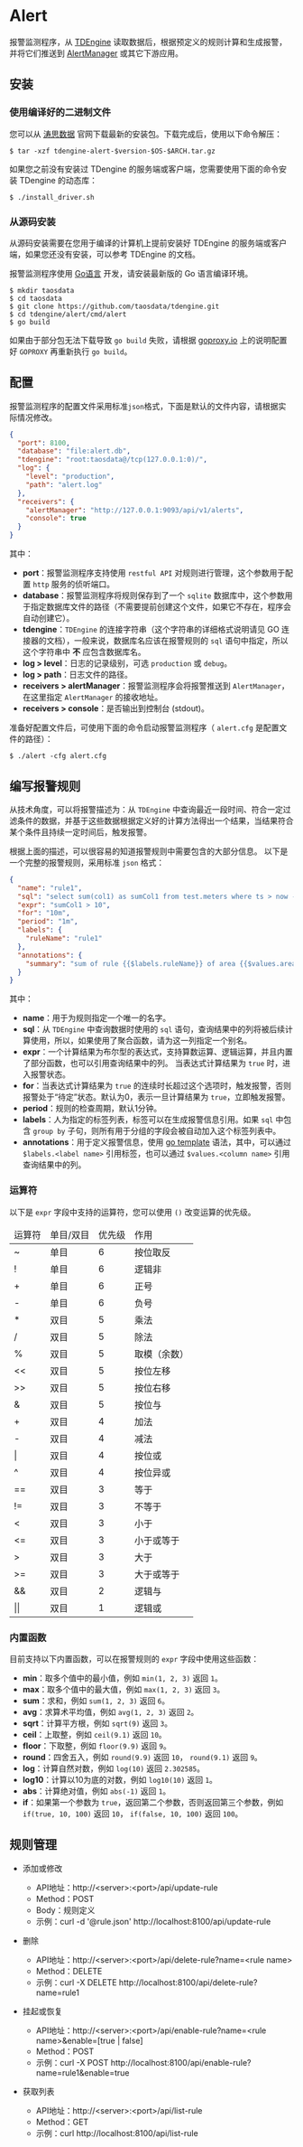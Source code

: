 # Alert

报警监测程序，从 [TDEngine](https://www.taosdata.com/) 读取数据后，根据预定义的规则计算和生成报警，并将它们推送到 [AlertManager](https://github.com/prometheus/alertmanager) 或其它下游应用。

## 安装

### 使用编译好的二进制文件

您可以从 [涛思数据](https://www.taosdata.com/cn/getting-started/) 官网下载最新的安装包。下载完成后，使用以下命令解压：

```
$ tar -xzf tdengine-alert-$version-$OS-$ARCH.tar.gz 
```

如果您之前没有安装过 TDengine 的服务端或客户端，您需要使用下面的命令安装 TDengine 的动态库：

```
$ ./install_driver.sh
```

### 从源码安装

从源码安装需要在您用于编译的计算机上提前安装好 TDEngine 的服务端或客户端，如果您还没有安装，可以参考 TDEngine 的文档。

报警监测程序使用 [Go语言](https://golang.org) 开发，请安装最新版的 Go 语言编译环境。

```
$ mkdir taosdata
$ cd taosdata
$ git clone https://github.com/taosdata/tdengine.git
$ cd tdengine/alert/cmd/alert
$ go build
```

如果由于部分包无法下载导致 `go build` 失败，请根据 [goproxy.io](https://goproxy.io) 上的说明配置好 `GOPROXY` 再重新执行 `go build`。

## 配置

报警监测程序的配置文件采用标准`json`格式，下面是默认的文件内容，请根据实际情况修改。

```json
{
  "port": 8100,
  "database": "file:alert.db",
  "tdengine": "root:taosdata@/tcp(127.0.0.1:0)/",
  "log": {
    "level": "production",
    "path": "alert.log"
  },
  "receivers": {
    "alertManager": "http://127.0.0.1:9093/api/v1/alerts",
    "console": true
  }
}
```

其中：

* **port**：报警监测程序支持使用 `restful API` 对规则进行管理，这个参数用于配置 `http` 服务的侦听端口。
* **database**：报警监测程序将规则保存到了一个 `sqlite` 数据库中，这个参数用于指定数据库文件的路径（不需要提前创建这个文件，如果它不存在，程序会自动创建它）。
* **tdengine**：`TDEngine` 的连接字符串（这个字符串的详细格式说明请见 GO 连接器的文档），一般来说，数据库名应该在报警规则的 `sql` 语句中指定，所以这个字符串中 **不** 应包含数据库名。
* **log > level**：日志的记录级别，可选 `production` 或 `debug`。
* **log > path**：日志文件的路径。
* **receivers > alertManager**：报警监测程序会将报警推送到 `AlertManager`，在这里指定 `AlertManager` 的接收地址。
* **receivers > console**：是否输出到控制台 (stdout)。

准备好配置文件后，可使用下面的命令启动报警监测程序（ `alert.cfg` 是配置文件的路径）：

```
$ ./alert -cfg alert.cfg
```

## 编写报警规则

从技术角度，可以将报警描述为：从 `TDEngine` 中查询最近一段时间、符合一定过滤条件的数据，并基于这些数据根据定义好的计算方法得出一个结果，当结果符合某个条件且持续一定时间后，触发报警。

根据上面的描述，可以很容易的知道报警规则中需要包含的大部分信息。 以下是一个完整的报警规则，采用标准 `json` 格式：

```json
{
  "name": "rule1",
  "sql": "select sum(col1) as sumCol1 from test.meters where ts > now - 1h group by areaid",
  "expr": "sumCol1 > 10",
  "for": "10m",
  "period": "1m",
  "labels": {
    "ruleName": "rule1"
  },
  "annotations": {
    "summary": "sum of rule {{$labels.ruleName}} of area {{$values.areaid}} is {{$values.sumCol1}}"
  }
}
```

其中：

* **name**：用于为规则指定一个唯一的名字。
* **sql**：从 `TDEngine` 中查询数据时使用的 `sql` 语句，查询结果中的列将被后续计算使用，所以，如果使用了聚合函数，请为这一列指定一个别名。
* **expr**：一个计算结果为布尔型的表达式，支持算数运算、逻辑运算，并且内置了部分函数，也可以引用查询结果中的列。 当表达式计算结果为 `true` 时，进入报警状态。
* **for**：当表达式计算结果为 `true` 的连续时长超过这个选项时，触发报警，否则报警处于“待定”状态。默认为0，表示一旦计算结果为 `true`，立即触发报警。
* **period**：规则的检查周期，默认1分钟。
* **labels**：人为指定的标签列表，标签可以在生成报警信息引用。如果 `sql` 中包含 `group by` 子句，则所有用于分组的字段会被自动加入这个标签列表中。
* **annotations**：用于定义报警信息，使用 [go template](https://golang.org/pkg/text/template) 语法，其中，可以通过 `$labels.<label name>` 引用标签，也可以通过 `$values.<column name>` 引用查询结果中的列。

### 运算符

以下是 `expr` 字段中支持的运算符，您可以使用 `()` 改变运算的优先级。

<table>
<thead>
<tr> <td>运算符</td><td>单目/双目</td><td>优先级</td><td>作用</td> </tr>
</thead>
<tbody>
<tr> <td>~</td><td>单目</td><td>6</td><td>按位取反</td> </tr>
<tr> <td>!</td><td>单目</td><td>6</td><td>逻辑非</td> </tr>
<tr> <td>+</td><td>单目</td><td>6</td><td>正号</td> </tr>
<tr> <td>-</td><td>单目</td><td>6</td><td>负号</td> </tr>
<tr> <td>*</td><td>双目</td><td>5</td><td>乘法</td> </tr>
<tr> <td>/</td><td>双目</td><td>5</td><td>除法</td> </tr>
<tr> <td>%</td><td>双目</td><td>5</td><td>取模（余数）</td> </tr>
<tr> <td><<</td><td>双目</td><td>5</td><td>按位左移</td> </tr>
<tr> <td>>></td><td>双目</td><td>5</td><td>按位右移</td> </tr>
<tr> <td>&</td><td>双目</td><td>5</td><td>按位与</td> </tr>
<tr> <td>+</td><td>双目</td><td>4</td><td>加法</td> </tr>
<tr> <td>-</td><td>双目</td><td>4</td><td>减法</td> </tr>
<tr> <td>|</td><td>双目</td><td>4</td><td>按位或</td> </tr>
<tr> <td>^</td><td>双目</td><td>4</td><td>按位异或</td> </tr>
<tr> <td>==</td><td>双目</td><td>3</td><td>等于</td> </tr>
<tr> <td>!=</td><td>双目</td><td>3</td><td>不等于</td> </tr>
<tr> <td><</td><td>双目</td><td>3</td><td>小于</td> </tr>
<tr> <td><=</td><td>双目</td><td>3</td><td>小于或等于</td> </tr>
<tr> <td>></td><td>双目</td><td>3</td><td>大于</td> </tr>
<tr> <td>>=</td><td>双目</td><td>3</td><td>大于或等于</td> </tr>
<tr> <td>&&</td><td>双目</td><td>2</td><td>逻辑与</td> </tr>
<tr> <td>||</td><td>双目</td><td>1</td><td>逻辑或</td> </tr>
</tbody>
</table>

### 内置函数

目前支持以下内置函数，可以在报警规则的 `expr` 字段中使用这些函数：

* **min**：取多个值中的最小值，例如 `min(1, 2, 3)` 返回 `1`。
* **max**：取多个值中的最大值，例如 `max(1, 2, 3)` 返回 `3`。
* **sum**：求和，例如 `sum(1, 2, 3)` 返回 `6`。
* **avg**：求算术平均值，例如 `avg(1, 2, 3)` 返回 `2`。
* **sqrt**：计算平方根，例如 `sqrt(9)` 返回 `3`。
* **ceil**：上取整，例如 `ceil(9.1)` 返回 `10`。
* **floor**：下取整，例如 `floor(9.9)` 返回 `9`。
* **round**：四舍五入，例如 `round(9.9)` 返回 `10`， `round(9.1)` 返回 `9`。
* **log**：计算自然对数，例如 `log(10)` 返回 `2.302585`。
* **log10**：计算以10为底的对数，例如 `log10(10)` 返回 `1`。
* **abs**：计算绝对值，例如 `abs(-1)` 返回 `1`。
* **if**：如果第一个参数为 `true`，返回第二个参数，否则返回第三个参数，例如 `if(true, 10, 100)` 返回 `10`， `if(false, 10, 100)` 返回 `100`。

## 规则管理

* 添加或修改

    * API地址：http://\<server\>:\<port\>/api/update-rule
    * Method：POST
    * Body：规则定义
    * 示例：curl -d '@rule.json' http://localhost:8100/api/update-rule

* 删除

    * API地址：http://\<server\>:\<port\>/api/delete-rule?name=\<rule name\>
    * Method：DELETE
    * 示例：curl -X DELETE http://localhost:8100/api/delete-rule?name=rule1

* 挂起或恢复

    * API地址：http://\<server\>:\<port\>/api/enable-rule?name=\<rule name\>&enable=[true | false]
    * Method：POST
    * 示例：curl -X POST http://localhost:8100/api/enable-rule?name=rule1&enable=true

* 获取列表

    * API地址：http://\<server\>:\<port\>/api/list-rule
    * Method：GET
    * 示例：curl http://localhost:8100/api/list-rule
